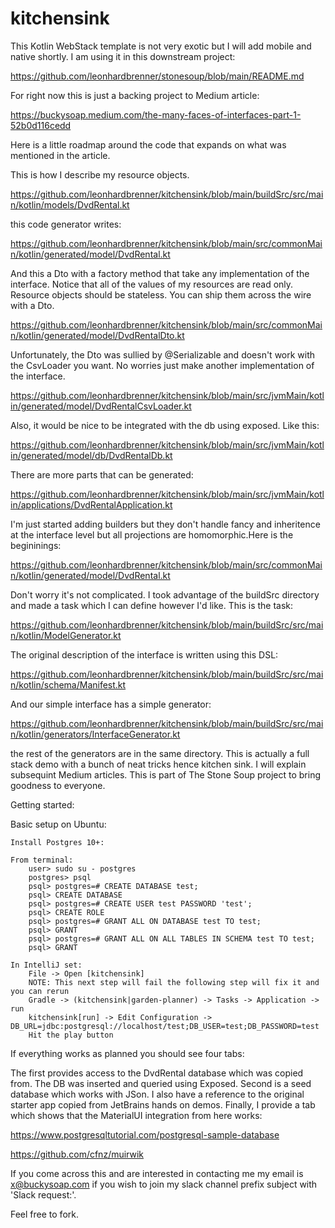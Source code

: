 # kitchensink

This Kotlin WebStack template is not very exotic but I will add mobile and native shortly. I am using it in this downstream project:

https://github.com/leonhardbrenner/stonesoup/blob/main/README.md

For right now this is just a backing project to Medium article:

https://buckysoap.medium.com/the-many-faces-of-interfaces-part-1-52b0d116cedd

Here is a little roadmap around the code that expands on what was mentioned in the article.

This is how I describe my resource objects.

https://github.com/leonhardbrenner/kitchensink/blob/main/buildSrc/src/main/kotlin/models/DvdRental.kt

this code generator writes:

https://github.com/leonhardbrenner/kitchensink/blob/main/src/commonMain/kotlin/generated/model/DvdRental.kt

And this a Dto with a factory method that take any implementation of the interface. Notice that all of the values of my resources are read only. Resource objects should be stateless. You can ship them across the wire with a Dto. 

https://github.com/leonhardbrenner/kitchensink/blob/main/src/commonMain/kotlin/generated/model/DvdRentalDto.kt

Unfortunately, the Dto was sullied by @Serializable and doesn't work with the CsvLoader you want. No worries just make another implementation of the interface.

https://github.com/leonhardbrenner/kitchensink/blob/main/src/jvmMain/kotlin/generated/model/DvdRentalCsvLoader.kt

Also, it would be nice to be integrated with the db using exposed. Like this:

https://github.com/leonhardbrenner/kitchensink/blob/main/src/jvmMain/kotlin/generated/model/db/DvdRentalDb.kt

There are more parts that can be generated:

https://github.com/leonhardbrenner/kitchensink/blob/main/src/jvmMain/kotlin/applications/DvdRentalApplication.kt

I'm just started adding builders but they don't handle fancy and inheritence at the interface level but all projections are homomorphic.Here is the begininings:

https://github.com/leonhardbrenner/kitchensink/blob/main/src/commonMain/kotlin/generated/model/DvdRental.kt

Don't worry it's not complicated. I took advantage of the buildSrc directory and made a task<generate> which I can define however I'd like. This is the task:

https://github.com/leonhardbrenner/kitchensink/blob/main/buildSrc/src/main/kotlin/ModelGenerator.kt

The original description of the interface is written using this DSL:

https://github.com/leonhardbrenner/kitchensink/blob/main/buildSrc/src/main/kotlin/schema/Manifest.kt

And our simple interface has a simple generator:

https://github.com/leonhardbrenner/kitchensink/blob/main/buildSrc/src/main/kotlin/generators/InterfaceGenerator.kt

the rest of the generators are in the same directory. This is actually a full stack demo with a bunch of neat tricks hence kitchen sink. I will explain subsequint Medium articles. This is part of The Stone Soup project to bring goodness to everyone.

Getting started:

Basic setup on Ubuntu:

    Install Postgres 10+:

    From terminal:
        user> sudo su - postgres
        postgres> psql
        psql> postgres=# CREATE DATABASE test;
        psql> CREATE DATABASE
        psql> postgres=# CREATE USER test PASSWORD 'test';
        psql> CREATE ROLE
        psql> postgres=# GRANT ALL ON DATABASE test TO test;
        psql> GRANT
        psql> postgres=# GRANT ALL ON ALL TABLES IN SCHEMA test TO test;
        psql> GRANT
        
    In IntelliJ set:
        File -> Open [kitchensink]
        NOTE: This next step will fail the following step will fix it and you can rerun
        Gradle -> (kitchensink|garden-planner) -> Tasks -> Application -> run
        kitchensink[run] -> Edit Configuration -> DB_URL=jdbc:postgresql://localhost/test;DB_USER=test;DB_PASSWORD=test
        Hit the play button

If everything works as planned you should see four tabs:

The first provides access to the DvdRental database which was copied from. The DB was inserted and queried using Exposed. Second is a seed database which works with JSon. I also have a reference to the original starter app copied from JetBrains hands on demos. Finally, I provide a tab which shows that the MaterialUI integration from here works:

https://www.postgresqltutorial.com/postgresql-sample-database

https://github.com/cfnz/muirwik

If you come across this and are interested in contacting me my email is x@buckysoap.com if you wish to join my slack channel prefix subject with 'Slack request:'.

Feel free to fork.
